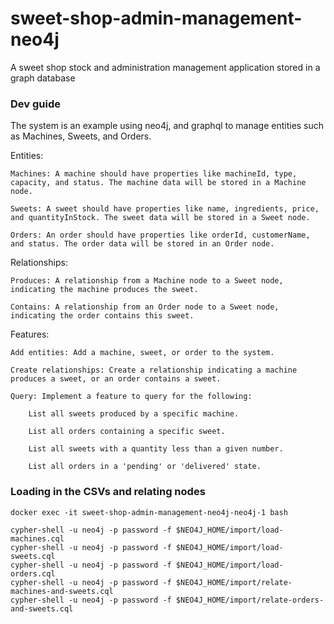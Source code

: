 # sweet-shop-admin-management-neo4j
A sweet shop stock and administration management application stored in a graph database

### Dev guide

The system is an example using neo4j, and graphql to manage entities such as Machines, Sweets, and Orders.

Entities:

    Machines: A machine should have properties like machineId, type, capacity, and status. The machine data will be stored in a Machine node.

    Sweets: A sweet should have properties like name, ingredients, price, and quantityInStock. The sweet data will be stored in a Sweet node.

    Orders: An order should have properties like orderId, customerName, and status. The order data will be stored in an Order node.

Relationships:

    Produces: A relationship from a Machine node to a Sweet node, indicating the machine produces the sweet.

    Contains: A relationship from an Order node to a Sweet node, indicating the order contains this sweet.

Features:

    Add entities: Add a machine, sweet, or order to the system.

    Create relationships: Create a relationship indicating a machine produces a sweet, or an order contains a sweet.

    Query: Implement a feature to query for the following:

        List all sweets produced by a specific machine.

        List all orders containing a specific sweet.

        List all sweets with a quantity less than a given number.

        List all orders in a 'pending' or 'delivered' state.

### Loading in the CSVs and relating nodes
```
docker exec -it sweet-shop-admin-management-neo4j-neo4j-1 bash

cypher-shell -u neo4j -p password -f $NEO4J_HOME/import/load-machines.cql
cypher-shell -u neo4j -p password -f $NEO4J_HOME/import/load-sweets.cql
cypher-shell -u neo4j -p password -f $NEO4J_HOME/import/load-orders.cql
cypher-shell -u neo4j -p password -f $NEO4J_HOME/import/relate-machines-and-sweets.cql 
cypher-shell -u neo4j -p password -f $NEO4J_HOME/import/relate-orders-and-sweets.cql 
```